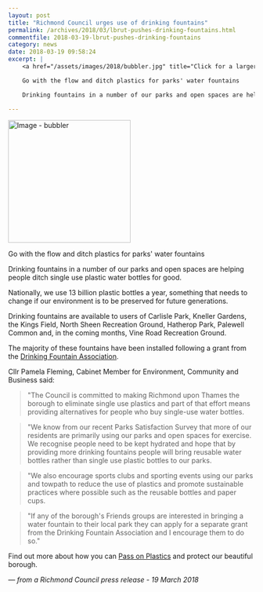 ```yaml
---
layout: post
title: "Richmond Council urges use of drinking fountains"
permalink: /archives/2018/03/lbrut-pushes-drinking-fountains.html
commentfile: 2018-03-19-lbrut-pushes-drinking-fountains
category: news
date: 2018-03-19 09:58:24
excerpt: |
    <a href="/assets/images/2018/bubbler.jpg" title="Click for a larger image"><img src="/assets/images/2018/bubbler-thumb.jpg" width="150" alt="Image - bubbler"  class="photo right"/></a>

    Go with the flow and ditch plastics for parks' water fountains

    Drinking fountains in a number of our parks and open spaces are helping people ditch single use plastic water bottles for good.

---
```


<a href="/assets/images/2018/bubbler.jpg" title="Click for a larger image"><img src="/assets/images/2018/bubbler-thumb.jpg" width="250" alt="Image - bubbler"  class="photo right"/></a>

Go with the flow and ditch plastics for parks' water fountains

Drinking fountains in a number of our parks and open spaces are helping people ditch single use plastic water bottles for good.

Nationally, we use 13 billion plastic bottles a year, something that needs to change if our environment is to be preserved for future generations.

Drinking fountains are available to users of Carlisle Park, Kneller Gardens, the Kings Field, North Sheen Recreation Ground, Hatherop Park, Palewell Common and, in the coming months, Vine Road Recreation Ground.

The majority of these fountains have been installed following a grant from the [Drinking Fountain Association](http://www.drinkingfountains.org/).

Cllr Pamela Fleming, Cabinet Member for Environment, Community and Business said:

> "The Council is committed to making Richmond upon Thames the borough to eliminate single use plastics and part of that effort means providing alternatives for people who buy single-use water bottles.


> "We know from our recent Parks Satisfaction Survey that more of our residents are primarily using our parks and open spaces for exercise. We recognise people need to be kept hydrated and hope that by providing more drinking fountains people will bring reusable water bottles rather than single use plastic bottles to our parks.


> "We also encourage sports clubs and sporting events using our parks and towpath to reduce the use of plastics and promote sustainable practices where possible such as the reusable bottles and paper cups.


> "If any of the borough's Friends groups are interested in bringing a water fountain to their local park they can apply for a separate grant from the Drinking Fountain Association and I encourage them to do so."


Find out more about how you can [Pass on Plastics](https://www.richmond.gov.uk/services/waste_and_recycling/plastic_recycling/pass_on_plastic) and protect our beautiful borough.

<cite>&mdash; from a Richmond Council press release - 19 March 2018</cite>

